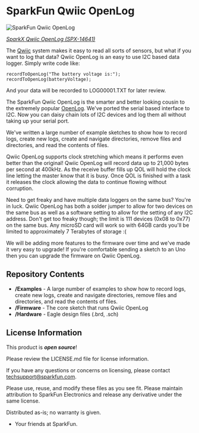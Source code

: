 SparkFun Qwiic OpenLog
========================================

![SparkFun Qwiic OpenLog](https://cdn.sparkfun.com//assets/parts/1/2/8/2/4/14641-Qwiic_OpenLog_03.jpg)

[*SparkX Qwiic OpenLog (SPX-14641)*](https://www.sparkfun.com/products/14641)

The [Qwiic](https://www.sparkfun.com/qwiic) system makes it easy to read all sorts of sensors, but what if you want to log that data? Qwiic OpenLog is an easy to use I2C based data logger. Simply write code like:

    recordToOpenLog("The battery voltage is:");
    recordToOpenLog(batteryVoltage);

And your data will be recorded to LOG00001.TXT for later review. 

The SparkFun Qwiic OpenLog is the smarter and better looking cousin to the extremely popular [OpenLog](https://www.sparkfun.com/products/13712). We've ported the serial based interface to I2C. Now you can daisy chain lots of I2C devices and log them all without taking up your serial port.

We've written a large number of example sketches to show how to record logs, create new logs, create and navigate directories, remove files and directories, and read the contents of files. 

Qwiic OpenLog supports clock stretching which means it performs even better than the original! Qwiic OpenLog will record data up to 21,000 bytes per second at 400kHz. As the receive buffer fills up QOL will hold the clock line letting the master know that it is busy. Once QOL is finished with a task it releases the clock allowing the data to continue flowing without corruption.

Need to get freaky and have multiple data loggers on the same bus? You're in luck. Qwiic OpenLog has both a solder jumper to allow for two devices on the same bus as well as a software setting to allow for the setting of any I2C address. Don't get too freaky though; the limit is 111 devices (0x08 to 0x77) on the same bus. Any microSD card will work so with 64GB cards you'll be limited to approximately 7 Terabytes of storage :(

We will be adding more features to the firmware over time and we've made it very easy to upgrade! If you're comfortable sending a sketch to an Uno then you can upgrade the firmware on Qwiic OpenLog.


Repository Contents
-------------------

* **/Examples** - A large number of examples to show how to record logs, create new logs, create and navigate directories, remove files and directories, and read the contents of files.
* **/Firmware** - The core sketch that runs Qwiic OpenLog
* **/Hardware** - Eagle design files (.brd, .sch)

License Information
-------------------

This product is _**open source**_! 

Please review the LICENSE.md file for license information. 

If you have any questions or concerns on licensing, please contact techsupport@sparkfun.com.

Please use, reuse, and modify these files as you see fit. Please maintain attribution to SparkFun Electronics and release any derivative under the same license.

Distributed as-is; no warranty is given.

- Your friends at SparkFun.